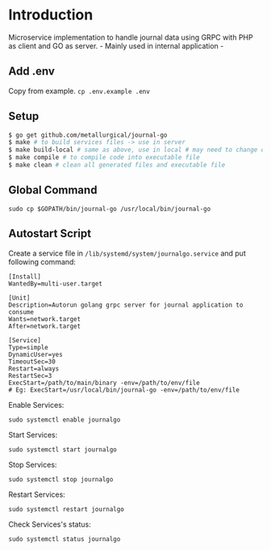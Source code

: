 # Introduction
Microservice implementation to handle journal data using GRPC with PHP as client and GO as server. - Mainly used in internal application -

## Add .env
Copy from example. `cp .env.example .env`

## Setup
```bash
$ go get github.com/metallurgical/journal-go
$ make # to build services files -> use in server
$ make build-local # same as above, use in local # may need to change directory path in Makefile to reflect yours
$ make compile # to compile code into executable file
$ make clean # clean all generated files and executable file 
```

## Global Command

```
sudo cp $GOPATH/bin/journal-go /usr/local/bin/journal-go
```

## Autostart Script
Create a service file in `/lib/systemd/system/journalgo.service` and put following command:

```
[Install]
WantedBy=multi-user.target

[Unit]
Description=Autorun golang grpc server for journal application to consume
Wants=network.target
After=network.target

[Service]
Type=simple
DynamicUser=yes
TimeoutSec=30
Restart=always
RestartSec=3
ExecStart=/path/to/main/binary -env=/path/to/env/file
# Eg: ExecStart=/usr/local/bin/journal-go -env=/path/to/env/file

```
Enable Services:
```
sudo systemctl enable journalgo
```

Start Services:
```
sudo systemctl start journalgo
```

Stop Services:
```
sudo systemctl stop journalgo
```

Restart Services:
```
sudo systemctl restart journalgo
```

Check Services's status:
```
sudo systemctl status journalgo
```
